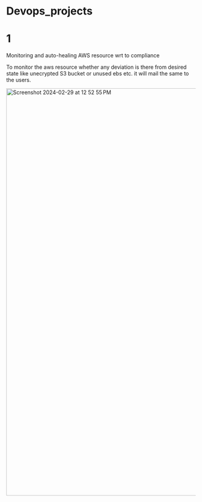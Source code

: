 # Devops_projects

# 1
Monitoring and auto-healing AWS resource wrt to compliance

To monitor the aws resource whether any deviation is there from desired state like unecrypted S3 bucket or unused ebs etc. it will mail the same to the users.

<img width="1080" alt="Screenshot 2024-02-29 at 12 52 55 PM" src="https://github.com/vikassachchan/Devops_projects/assets/39210004/1a3f7d61-3bbd-48c9-8730-f5261af16992">

